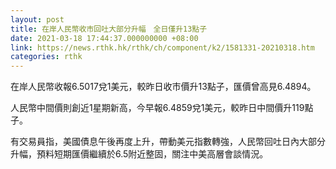 ```yaml
---
layout: post
title: 在岸人民幣收市回吐大部分升幅　全日僅升13點子
date: 2021-03-18 17:44:37.000000000 +08:00
link: https://news.rthk.hk/rthk/ch/component/k2/1581331-20210318.htm
categories: rthk
---
```


在岸人民幣收報6.5017兌1美元，較昨日收市價升13點子，匯價曾高見6.4894。

人民幣中間價則創近1星期新高，今早報6.4859兌1美元，較昨日中間價升119點子。

有交易員指，美國債息午後再度上升，帶動美元指數轉強，人民幣回吐日內大部分升幅，預料短期匯價繼續於6.5附近整固，關注中美高層會談情況。
